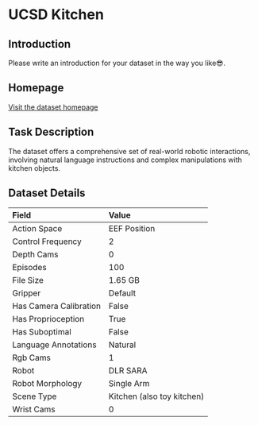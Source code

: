 # UCSD Kitchen


## Introduction

Please write an introduction for your dataset in the way you like:sunglasses:.


## Homepage

[Visit the dataset homepage](https://www.tensorflow.org/datasets/catalog/ucsd_kitchen_dataset_converted_externally_to_rlds)


## Task Description

The dataset offers a comprehensive set of real-world robotic interactions, involving natural language instructions and complex manipulations with kitchen objects.


## Dataset Details

| Field                            | Value                    |
|:---------------------------------|:-------------------------|
| Action Space                     | EEF Position           |
| Control Frequency                     | 2           |
| Depth Cams                     | 0           |
| Episodes                     | 100           |
| File Size                     |  1.65 GB           |
| Gripper                     | Default           |
| Has Camera Calibration                     | False           |
| Has Proprioception                     | True           |
| Has Suboptimal                     | False           |
| Language Annotations                     | Natural           |
| Rgb Cams                     | 1           |
| Robot                     | DLR SARA           |
| Robot Morphology                     | Single Arm           |
| Scene Type                     | Kitchen (also toy kitchen)           |
| Wrist Cams                     | 0           |


